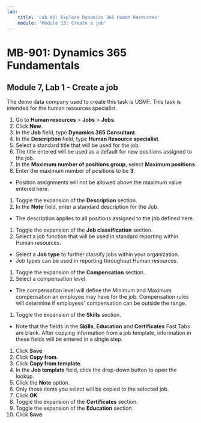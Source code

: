 ```yaml
---
lab:
    title: 'Lab 01: Explore Dynamics 365 Human Resources'
    module: 'Module 13: Create a job'
---
```


# MB-901: Dynamics 365 Fundamentals 
## Module 7, Lab 1 - Create a job

The demo data company used to create this task is USMF. This task is intended for the human resources specialist.

1. Go to **Human resources** > **Jobs** > **Jobs**.
1. Click **New**.
1. In the **Job** field, type **Dynamics 365 Consultant**.
1. In the **Description** field, type **Human Resource specialist**.
1. Select a standard title that will be used for the job.
1. The title entered will be used as a default for new positions assigned to the job.
1. In the **Maximum number of positions group**, select **Maximum positions**
1. Enter the maximum number of positions to be **3**.
 - Position assignments will not be allowed above the maximum value entered here.
1. Toggle the expansion of the **Description** section.
1. In the **Note** field, enter a standard description for the Job.
 - The description applies to all positions assigned to the job defined here.
1. Toggle the expansion of the **Job classification** section.
1. Select a job function that will be used in standard reporting within Human resources.
 - Select a **Job type** to further classify jobs within your organization.
 - Job types can be used in reporting throughout Human resources.
1. Toggle the expansion of the **Compensation** section.
1. Select a compensation level.
 - The compensation level will define the Minimum and Maximum compensation an employee may have for the job. Compensation rules will determine if employees' compensation can be outside the range.
1. Toggle the expansion of the **Skills** section.
 - Note that the fields in the **Skills**, **Education** and **Certificates** Fast Tabs are blank. After copying information from a job template, information in these fields will be entered in a single step. 
1. Click **Save**.
1. Click **Copy from**.
1. Click **Copy from template**.
1. In the **Job template** field, click the drop-down button to open the lookup.
1. Click the **Note** option.
1. Only those items you select will be copied to the selected job.
1. Click **OK**.
1. Toggle the expansion of the **Certificates** section.
1. Toggle the expansion of the **Education** section.
1. Click **Save**.  
